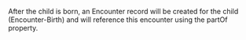 After the child is born, an Encounter record will be created for the child (Encounter-Birth) and will reference this encounter using the partOf property.
